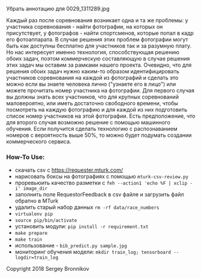 Убрать аннотацию для 0029_1311289.jpg

Каждый раз после соревнования возникает одна и та же проблемы: у участника
соревнования - найти фотографии, на которых он присутствует, у фотографов -
найти спортсменов, которые попал в кадр его фотоаппарата. В случае решения этих
проблем фотографии могут быть как доступны бесплатно для участников так и за
разумную плату. Но нас интересует именно технология, способствующая решению
обоих задач, поэтом коммерческую составляющую в случае решения этих задач мы
оставим за рамками нашего проекта.  Очевидно, что для решения обоих задач нужно
каким-то образом идентифицировать участников соревнования на каждой из
фотографий и сделать это можно если вы знаете человека лично ("узнаете его в
лицо") или можете прочитать номер участника на фотографии.  Для первого случая
вы должны знать всех участников, что для крупных соревнований маловероятно, или
иметь достаточно свободного времени, чтобы посмотреть на каждую фотографию и
для каждой из них подготовить список номер участников на этой фотографии.  Есть
предположение, что для второго случая возможно решение с помощью машинного
обучения. Если получится сделать технологию с распознаванием номеров с
вероятность выше 50%, то можно будет подумать создании коммерческого сервиса.


### How-To Use:

- скачать csv с https://requester.mturk.com/
- нарисовать боксы на фотографиях с помощью ```mturk-csv-review.py```
- проревьюить качество разметки с ```feh --action1 'echo %F | xclip -i' image_dir```
- заполнить поле RequestorFeedback в csv файле и загрузить файл обратно в MTurk
- удалить старый набор данных ```rm -rf data/race_numbers```
- ```virtualenv pip```
- ```source pip/bin/activate```
- установить модули: ```pip install -r requirement.txt```
- ```make prepare```
- ```make train```
- использование - ```bib_predict.py sample.jpg```
- мониторинг обучения модели: ```mkdir train_log; tensorboard --logdir=train_log```

Copyright 2018 Sergey Bronnikov
